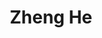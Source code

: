 ---
# Display name
title: Zheng He

# Username (this should match the folder name)
authors:
- zheng_he

social:
- icon: house-user
  icon_pack: fas
#   link: https://roman-pogodin.com/

---